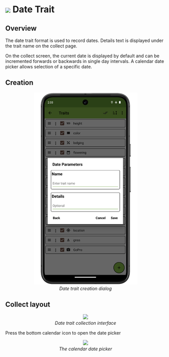 <img ref="date" style="vertical-align: middle;" src="_static/icons/formats/calendar-range.png" width="40px"> Date Trait
===========================================================================

Overview
--------

The date trait format is used to record dates. Details text is displayed
under the trait name on the collect page.

On the collect screen, the current date is displayed by default and can
be incremented forwards or backwards in single day intervals. A calendar
date picker allows selection of a specific date.

Creation
--------

<figure align="center" class="image">
  <img src="_static/images/traits/formats/create_date_framed.png" width="325px"> 
  <figcaption><i>Date trait creation dialog</i></figcaption> 
</figure>

Collect layout
--------------

<figure align="center" class="image">
  <img src="_static/images/traits/formats/collect_date_framed.png" width="350px"> 
  <figcaption><i>Date trait collection interface</i></figcaption> 
</figure>

Press the bottom calendar icon to open the date picker

<figure align="center" class="image">
  <img src="_static/images/traits/formats/collect_date_picker_framed.png" width="350px"> 
  <figcaption><i>The calendar date picker</i></figcaption> 
</figure>
